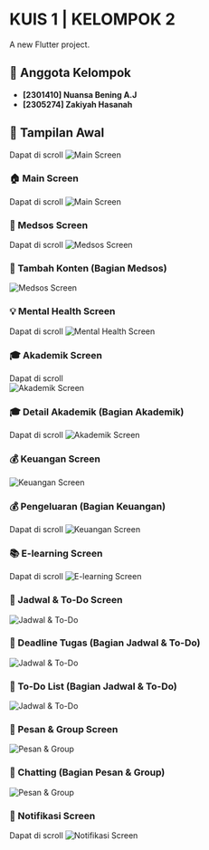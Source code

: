 # KUIS 1 | KELOMPOK 2

A new Flutter project.

## 👥 Anggota Kelompok
- **[2301410] Nuansa Bening A.J**  
- **[2305274] Zakiyah Hasanah**  

## 📱 Tampilan Awal
Dapat di scroll 
![Main Screen](assets/images/main.png)

### 🏠 Main Screen  
Dapat di scroll 
![Main Screen](assets/images/image.png)

### 📲 Medsos Screen  
Dapat di scroll 
![Medsos Screen](assets/images/medsos.png)

### 📲 Tambah Konten (Bagian Medsos) 
![Medsos Screen](assets/images/tambah_konten.png)

### 💡 Mental Health Screen  
Dapat di scroll 
![Mental Health Screen](assets/images/mental_health.png)

### 🎓 Akademik Screen
Dapat di scroll   
![Akademik Screen](assets/images/akademik.png)

### 🎓 Detail Akademik (Bagian Akademik) 
Dapat di scroll 
![Akademik Screen](assets/images/detail_akademik.png)

### 💰 Keuangan Screen  
![Keuangan Screen](assets/images/keuangan.png)

### 💰 Pengeluaran (Bagian Keuangan) 
Dapat di scroll 
![Keuangan Screen](assets/images/pengeluaran.png)

### 📚 E-learning Screen  
Dapat di scroll 
![E-learning Screen](assets/images/elearning.png)

### 📅 Jadwal & To-Do Screen  
![Jadwal & To-Do](assets/images/jadwal_todo.png)

### 📅 Deadline Tugas (Bagian Jadwal & To-Do) 
![Jadwal & To-Do](assets/images/deadline_tugas.png)

### 📅 To-Do List (Bagian Jadwal & To-Do) 
![Jadwal & To-Do](assets/images/todo_list.png)

### 💬 Pesan & Group Screen  
![Pesan & Group](assets/images/pesan_group.png)

### 💬 Chatting (Bagian Pesan & Group) 
![Pesan & Group](assets/images/chatting.png)

### 🔔 Notifikasi Screen 
Dapat di scroll 
![Notifikasi Screen](assets/images/notifikasi.png)
